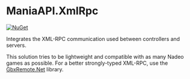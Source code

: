# ManiaAPI.XmlRpc

[![NuGet](https://img.shields.io/nuget/vpre/ManiaAPI.XmlRpc?style=for-the-badge&logo=nuget)](https://www.nuget.org/packages/ManiaAPI.XmlRpc/)

Integrates the XML-RPC communication used between controllers and servers.

This solution tries to be lightweight and compatible with as many Nadeo games as possible. For a better strongly-typed XML-RPC, use the [GbxRemote.Net](https://github.com/EvoEsports/GbxRemote.Net) library.